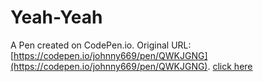 # Yeah-Yeah

A Pen created on CodePen.io. Original URL: [https://codepen.io/johnny669/pen/QWKJGNG](https://codepen.io/johnny669/pen/QWKJGNG).
[click here]()


